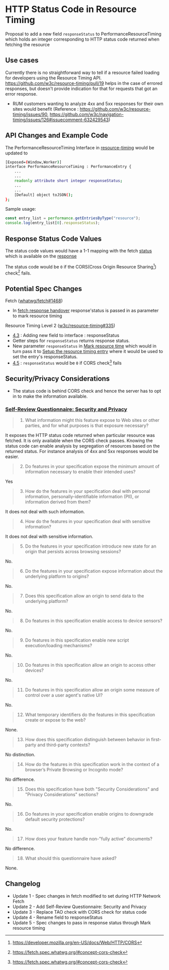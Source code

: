# HTTP Status Code in Resource Timing

Proposal to add a new field `responseStatus` to PerformanceResourceTiming which holds an integer corresponding to HTTP status code returned when fetching the resource

## Use cases

Currently there is no straightforward way to tell if a resource failed loading for developers using the Resource Timing API. 
https://github.com/w3c/resource-timing/pull/19 helps in the case of errored responses, but doesn't provide indication for that for requests that got an error response.
- RUM customers wanting to analyze 4xx and 5xx responses for their own sites would benefit
(Reference : https://github.com/w3c/resource-timing/issues/90, https://github.com/w3c/navigation-timing/issues/126#issuecomment-632429543)


## API Changes and Example Code

The PerformanceResourceTiming Interface in <a href="https://w3c.github.io/resource-timing/#sec-performanceresourcetiming">resource-timing</a> would be updated to 
```bash
[Exposed=(Window,Worker)]
interface PerformanceResourceTiming : PerformanceEntry {
    ...
    ...
    readonly attribute short integer responseStatus;
    ...
    ...
    [Default] object toJSON();
};
```

Sample usage:
```javascript
const entry_list = performance.getEntriesByType("resource");
console.log(entry_list[0].responseStatus);
```


## Response Status Code Values

The status code values would have a 1-1 mapping with the fetch [status](https://fetch.spec.whatwg.org/#concept-status) which is available on the [response](https://fetch.spec.whatwg.org/#concept-response-status) 

The status code would be `0` if the CORS(Cross Origin Resource Sharing[^1]) check[^2] fails.


## Potential Spec Changes

Fetch ([whatwg/fetch#1468](https://github.com/whatwg/fetch/pull/1468))
- In [fetch response handover](https://fetch.spec.whatwg.org/#fetch-finale) response'status is passed in as parameter to mark resource timing 

Resource Timing Level 2 ([w3c/resource-timing#335](https://github.com/w3c/resource-timing/pull/335))
- [4.3](https://w3c.github.io/resource-timing/#sec-performanceresourcetiming) : Adding new field to interface : responseStatus
- Getter steps for `responseStatus` returns response status.
- New parameter `responseStatus` in [Mark resource time](https://w3c.github.io/resource-timing/#dfn-mark-resource-timing) which would in turn pass it to [Setup the resource timing entry](https://w3c.github.io/resource-timing/#ref-for-dfn-setup-the-resource-timing-entry-1) where it would be used  to set the entry's responseStatus.
- [4.5](https://w3c.github.io/resource-timing/#sec-cross-origin-resources) : `responseStatus` would be `0` if CORS check[^2] fails

## Security/Privacy Considerations
- The status code is behind CORS check and hence the server has to opt in to make the information available.

### [Self-Review Questionnaire: Security and Privacy](https://w3ctag.github.io/security-questionnaire/)

> 01.  What information might this feature expose to Web sites or other parties,
>      and for what purposes is that exposure necessary?

It exposes the HTTP status code returned when particular resource was fetched. It is only available when the CORS check passes. Knowing the status code can enable analysis by segregation of resources based on the returned status.  For instance analysis of 4xx and 5xx responses would be easier.

> 02.  Do features in your specification expose the minimum amount of information
>      necessary to enable their intended uses?

Yes

> 03.  How do the features in your specification deal with personal information,
>      personally-identifiable information (PII), or information derived from
>      them?

It does not deal with such information.

> 04.  How do the features in your specification deal with sensitive information?

It does not deal with sensitive information.

> 05.  Do the features in your specification introduce new state for an origin
>      that persists across browsing sessions?

No.

> 06.  Do the features in your specification expose information about the
>      underlying platform to origins?

No.

> 07.  Does this specification allow an origin to send data to the underlying
>      platform?

No.

> 08.  Do features in this specification enable access to device sensors?

No.

> 09.  Do features in this specification enable new script execution/loading
>      mechanisms?

No.

> 10.  Do features in this specification allow an origin to access other devices?

No.

> 11.  Do features in this specification allow an origin some measure of control over
>      a user agent's native UI?

No.

> 12.  What temporary identifiers do the features in this specification create or
>      expose to the web?

None.

> 13.  How does this specification distinguish between behavior in first-party and
>      third-party contexts?

No distinction.

> 14.  How do the features in this specification work in the context of a browser’s
>      Private Browsing or Incognito mode?

No difference.

> 15.  Does this specification have both "Security Considerations" and "Privacy
>      Considerations" sections?

No.

> 16.  Do features in your specification enable origins to downgrade default
>      security protections?

No.

> 17.  How does your feature handle non-"fully active" documents?

No difference.

> 18.  What should this questionnaire have asked?

None.

## Changelog
- Update 1 - Spec changes in fetch modified to set during HTTP Network Fetch
- Update 2 - Add Self-Review Questionnaire: Security and Privacy
- Update 3 - Replace TAO check with CORS check for status code
- Update 4 - Rename field to responseStatus
- Update 5 - Spec changes to pass in response status through Mark resource timing

[^1]: https://developer.mozilla.org/en-US/docs/Web/HTTP/CORS
[^2]: https://fetch.spec.whatwg.org/#concept-cors-check
